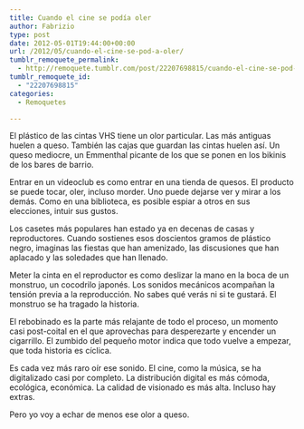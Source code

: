 ```yaml
---
title: Cuando el cine se podía oler
author: Fabrizio
type: post
date: 2012-05-01T19:44:00+00:00
url: /2012/05/cuando-el-cine-se-pod-a-oler/
tumblr_remoquete_permalink:
  - http://remoquete.tumblr.com/post/22207698815/cuando-el-cine-se-pod-a-oler
tumblr_remoquete_id:
  - "22207698815"
categories:
  - Remoquetes

---
```

El plástico de las cintas VHS tiene un olor particular. Las más antiguas huelen a queso. También las cajas que guardan las cintas huelen así. Un queso mediocre, un Emmenthal picante de los que se ponen en los bikinis de los bares de barrio.

Entrar en un videoclub es como entrar en una tienda de quesos. El producto se puede tocar, oler, incluso morder. Uno puede dejarse ver y mirar a los demás. Como en una biblioteca, es posible espiar a otros en sus elecciones, intuir sus gustos.

Los casetes más populares han estado ya en decenas de casas y reproductores. Cuando sostienes esos doscientos gramos de plástico negro, imaginas las fiestas que han amenizado, las discusiones que han aplacado y las soledades que han llenado.

Meter la cinta en el reproductor es como deslizar la mano en la boca de un monstruo, un cocodrilo japonés. Los sonidos mecánicos acompañan la tensión previa a la reproducción. No sabes qué verás ni si te gustará. El monstruo se ha tragado la historia.

El rebobinado es la parte más relajante de todo el proceso, un momento casi post-coital en el que aprovechas para desperezarte y encender un cigarrillo. El zumbido del pequeño motor indica que todo vuelve a empezar, que toda historia es cíclica.

Es cada vez más raro oír ese sonido. El cine, como la música, se ha digitalizado casi por completo. La distribución digital es más cómoda, ecológica, económica. La calidad de visionado es más alta. Incluso hay extras.

Pero yo voy a echar de menos ese olor a queso.